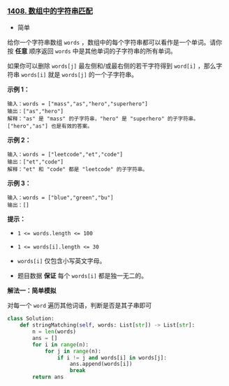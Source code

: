 ### [1408. 数组中的字符串匹配](https://leetcode.cn/problems/string-matching-in-an-array/)

- 简单

给你一个字符串数组 `words` ，数组中的每个字符串都可以看作是一个单词。请你按 **任意** 顺序返回 `words` 中是其他单词的子字符串的所有单词。

如果你可以删除 `words[j]` 最左侧和/或最右侧的若干字符得到 `word[i]` ，那么字符串 `words[i]` 就是 `words[j]` 的一个子字符串。

**示例 1：**

```
输入：words = ["mass","as","hero","superhero"]
输出：["as","hero"]
解释："as" 是 "mass" 的子字符串，"hero" 是 "superhero" 的子字符串。
["hero","as"] 也是有效的答案。
```

**示例 2：**

```
输入：words = ["leetcode","et","code"]
输出：["et","code"]
解释："et" 和 "code" 都是 "leetcode" 的子字符串。
```

**示例 3：**

```
输入：words = ["blue","green","bu"]
输出：[]
```

**提示：**

- `1 <= words.length <= 100`
- `1 <= words[i].length <= 30`

- `words[i]` 仅包含小写英文字母。
- 题目数据 **保证** 每个 `words[i]` 都是独一无二的。

**解法一：简单模拟**

对每一个 `word` 遍历其他词语，判断是否是其子串即可

```python
class Solution:
    def stringMatching(self, words: List[str]) -> List[str]:
        n = len(words)
        ans = []
        for i in range(n):
            for j in range(n):
                if i != j and words[i] in words[j]:
                    ans.append(words[i])
                    break
        return ans
```

